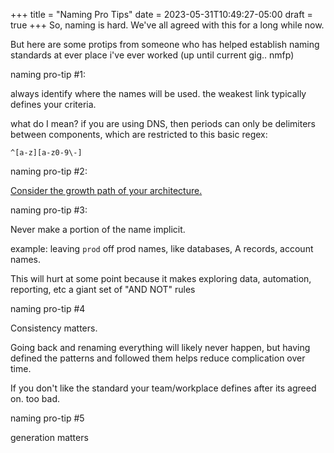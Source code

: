 +++
title = "Naming Pro Tips"
date = 2023-05-31T10:49:27-05:00
draft = true
+++
So, naming is hard. We've all agreed with this for a long while now.

But here are some protips from someone who has helped establish naming
standards at ever place i've ever worked (up until current gig.. nmfp)

naming pro-tip #1:

always identify where the names will be used. the weakest link typically
defines your criteria.

what do I mean? if you are using DNS, then periods can only be delimiters
between components, which are restricted to this basic regex:

```regexp
^[a-z][a-z0-9\-]
```

naming pro-tip #2:

[Consider the growth path of your architecture.](@/posts/drafts/environment-aspects.md "Environment Aspects")

naming pro-tip #3:

Never make a portion of the name implicit.

example: leaving `prod` off prod names, like databases, A records, account
names.

This will hurt at some point because it makes exploring data, automation,
reporting, etc a giant set of "AND NOT" rules

naming pro-tip #4

Consistency matters.

Going back and renaming everything will likely never happen, but having
defined the patterns and followed them helps reduce complication over
time.

If you don't like the standard your team/workplace defines after its
agreed on. too bad.

naming pro-tip #5

generation matters
